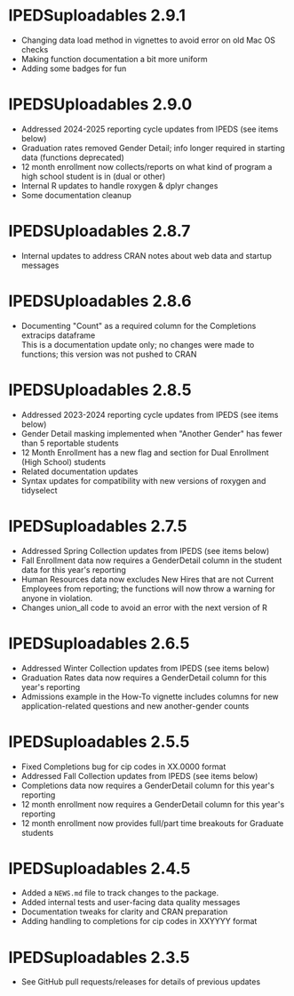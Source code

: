 # IPEDSuploadables 2.9.1
* Changing data load method in vignettes to avoid error on old Mac OS checks
* Making function documentation a bit more uniform
* Adding some badges for fun

# IPEDSUploadables 2.9.0
* Addressed 2024-2025 reporting cycle updates from IPEDS (see items below)
* Graduation rates removed Gender Detail; info longer required in starting data (functions deprecated)
* 12 month enrollment now collects/reports on what kind of program a high school student is in (dual or other)
* Internal R updates to handle roxygen & dplyr changes
* Some documentation cleanup

# IPEDSUploadables 2.8.7
* Internal updates to address CRAN notes about web data and startup messages  

# IPEDSUploadables 2.8.6
* Documenting "Count" as a required column for the Completions extracips dataframe  
  This is a documentation update only; no changes were made to functions; this version was not pushed to CRAN

# IPEDSUploadables 2.8.5
* Addressed 2023-2024 reporting cycle updates from IPEDS (see items below)
* Gender Detail masking implemented when "Another Gender" has fewer than 5 reportable students
* 12 Month Enrollment has a new flag and section for Dual Enrollment (High School) students 
* Related documentation updates
* Syntax updates for compatibility with new versions of roxygen and tidyselect

# IPEDSuploadables 2.7.5

* Addressed Spring Collection updates from IPEDS (see items below)
* Fall Enrollment data now requires a GenderDetail column in the student data for this year's reporting
* Human Resources data now excludes New Hires that are not Current Employees from reporting; the functions will now throw a warning for anyone in violation.
* Changes union_all code to avoid an error with the next version of R


# IPEDSuploadables 2.6.5

* Addressed Winter Collection updates from IPEDS (see items below)
* Graduation Rates data now requires a GenderDetail column for this year's reporting
* Admissions example in the How-To vignette includes columns for new application-related questions and new another-gender counts

# IPEDSuploadables 2.5.5

* Fixed Completions bug for cip codes in XX.0000 format
* Addressed Fall Collection updates from IPEDS (see items below)
* Completions data now requires a GenderDetail column for this year's reporting
* 12 month enrollment now requires a GenderDetail column for this year's reporting
* 12 month enrollment now provides full/part time breakouts for Graduate students

# IPEDSuploadables 2.4.5

* Added a `NEWS.md` file to track changes to the package.
* Added internal tests and user-facing data quality messages
* Documentation tweaks for clarity and CRAN preparation
* Adding handling to completions for cip codes in XXYYYY format

# IPEDSuploadables 2.3.5

* See GitHub pull requests/releases for details of previous updates
